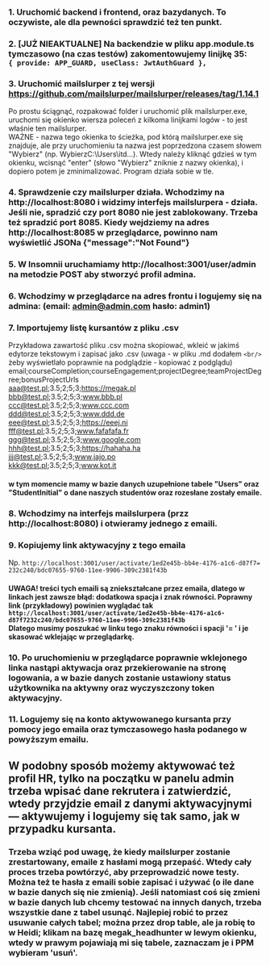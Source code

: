 

### 1. Uruchomić backend i frontend, oraz bazydanych. To oczywiste, ale dla pewności sprawdzić też ten punkt.
### 2. [JUŻ NIEAKTUALNE] Na backendzie w pliku app.module.ts tymczasowo (na czas testów) zakomentowujemy linijkę 35:<br/> `{ provide: APP_GUARD, useClass: JwtAuthGuard },`
### 3. Uruchomić mailslurper z tej wersji https://github.com/mailslurper/mailslurper/releases/tag/1.14.1
   Po prostu ściągnąć, rozpakować folder i uruchomić plik mailslurper.exe,
   uruchomi się okienko wiersza poleceń z kilkoma linijkami logów - to jest właśnie ten mailslurper.<br/>
   WAŻNE - nazwa tego okienka to ścieżka, pod którą mailslurper.exe się znajduje, ale przy uruchomieniu ta nazwa jest poprzedzona czasem słowem "Wybierz" (np. WybierzC:\Users\itd...). Wtedy należy kliknąć gdzieś w tym okienku, wcisnąć "enter" (słowo "Wybierz" zniknie z nazwy okienka), i dopiero potem je zminimalizować. Program działa sobie w tle.
### 4. Sprawdzenie czy mailslurper działa. Wchodzimy na http://localhost:8080 i widzimy interfejs mailslurpera - działa. Jeśli nie, spradzić czy port 8080 nie jest zablokowany. Trzeba też spradzić port 8085. Kiedy wejdziemy na adres http://localhost:8085 w przeglądarce, powinno nam wyświetlić JSONa {"message":"Not Found"}
### 5. W Insomnii uruchamiamy http://localhost:3001/user/admin na metodzie POST aby stworzyć profil admina.
### 6. Wchodzimy w przeglądarce na adres frontu i logujemy się na admina: (email: admin@admin.com hasło: admin1)
### 7. Importujemy listę kursantów z pliku .csv
Przykładowa zawartość pliku .csv można skopiować, wkleić w jakimś edytorze tekstowym i zapisać jako .csv
(uwaga - w pliku .md dodałem `<br/>` żeby wyświetlało poprawnie na podglądzie - kopiować z podglądu)
email;courseCompletion;courseEngagement;projectDegree;teamProjectDegree;bonusProjectUrls<br/>
aaa@test.pl;3.5;2;5;3;https://megak.pl<br/>
bbb@test.pl;3.5;2;5;3;www.bbb.pl<br/>
ccc@test.pl;3.5;2;5;3;www.ccc.com<br/>
ddd@test.pl;3.5;2;5;3;www.ddd.de<br/>
eee@test.pl;3.5;2;5;3;https://eeej.ni<br/>
fff@test.pl;3.5;2;5;3;www.fafafafa.fr<br/>
ggg@test.pl;3.5;2;5;3;www.google.com<br/>
hhh@test.pl;3.5;2;5;3;https://hahaha.ha<br/>
jjj@test.pl;3.5;2;5;3;www.jajo.po<br/>
kkk@test.pl;3.5;2;5;3;www.kot.it<br/>
#### w tym momencie mamy w bazie danych uzupełnione tabele "Users" oraz "StudentInitial" o dane naszych studentów oraz rozesłane zostały emaile.
### 8. Wchodzimy na interfejs mailslurpera (przz http://localhost:8080) i otwieramy jednego z emaili.
### 9. Kopiujemy link aktywacyjny z tego emaila
Np. `http://localhost:3001/user/activate/1ed2e45b-bb4e-4176-a1c6-d87f7= 232c240/bdc07655-9760-11ee-9906-309c2381f43b`
#### UWAGA! treści tych emaili są zniekształcane przez emaila, dlatego w linkach jest zawsze błąd: dodatkowa spacja i znak równości. Poprawny link (przykładowy) powinien wyglądać tak<br/> `http://localhost:3001/user/activate/1ed2e45b-bb4e-4176-a1c6-d87f7232c240/bdc07655-9760-11ee-9906-309c2381f43b`<br/> Dlatego musimy poszukać w linku tego znaku równości i spacji '= ' i je skasować wklejając w przeglądarkę.
### 10. Po uruchomieniu w przeglądarce poprawnie wklejonego linka nastąpi aktywacja oraz przekierowanie na stronę logowania, a w bazie danych zostanie ustawiony status użytkownika na aktywny oraz wyczyszczony token aktywacyjny.
### 11. Logujemy się na konto aktywowanego kursanta przy pomocy jego emaila oraz tymczasowego hasła podanego w powyższym emailu. 
## W podobny sposób możemy aktywować też profil HR, tylko na początku w panelu admin trzeba wpisać dane rekrutera i zatwierdzić, wtedy przyjdzie email z danymi aktywacyjnymi — aktywujemy i logujemy się tak samo, jak w przypadku kursanta.


### Trzeba wziąć pod uwagę, że kiedy mailslurper zostanie zrestartowany, emaile z hasłami mogą przepaść. Wtedy cały proces trzeba powtórzyć, aby przeprowadzić nowe testy. Można też te hasła z emaili sobie zapisać i używać (o ile dane w bazie danych się nie zmienią). Jeśli natomiast coś się zmieni w bazie danych lub chcemy testować na innych danych, trzeba wszystkie dane z tabel usunąć. Najlepiej robić to przez usuwanie całych tabel; można przez drop table, ale ja robię to w Heidi; klikam na bazę megak_headhunter w lewym okienku, wtedy w prawym pojawiają mi się tabele, zaznaczam je i PPM wybieram 'usuń'.